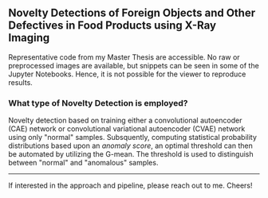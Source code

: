 ## Novelty Detections of Foreign Objects and Other Defectives in Food Products using X-Ray Imaging

Representative code from my Master Thesis are accessible. No raw or preprocessed images are available, but snippets can be seen in some of the Jupyter Notebooks. Hence, it is not possible for the viewer to reproduce results. 

### What type of Novelty Detection is employed? 

Novelty detection based on training either a convolutional autoencoder (CAE) network or convolutional variational autoencoder (CVAE) network using only "normal" samples. Subsquently, computing statistical probability distributions based upon an *anomaly score*, an optimal threshold can then be automated by utilizing the G-mean. The threshold is used to distinguish between "normal" and "anomalous" samples.


- - - -

If interested in the approach and pipeline, please reach out to me. Cheers!

